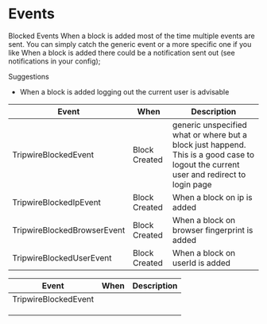 # Events

Blocked Events
When a block is added most of the time multiple events are sent. You can simply catch the generic event or a more specific one if you like
When a block is added there could be a notification sent out (see notifications in your config);

Suggestions
- When a block is added logging out the current user is advisable

| Event                       | When          | Description                                                                                                                           |
|-----------------------------|---------------|---------------------------------------------------------------------------------------------------------------------------------------|
| TripwireBlockedEvent        | Block Created | generic unspecified what or where but a block just happend. This is a good case to logout the current user and redirect to login page |
| TripwireBlockedIpEvent      | Block Created | When a block on ip is added                                                                                                           |
| TripwireBlockedBrowserEvent | Block Created | When a block on browser fingerprint is added                                                                                          |
| TripwireBlockedUserEvent    | Block Created | When a block on userId is added                                                                                                       |


| Event                       | When | Description |
|-----------------------------|------|-------------|
| TripwireBlockedEvent        |      |             |
|       |      |             |
|  |      |             |
|     |      |             |
